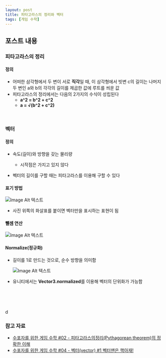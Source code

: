 ```yaml
---
layout: post
title: 피타고라스의 정리와 벡터
tags: [게임 수학]
---
```


## 포스트 내용

### 피타고라스의 정리

#### 정의

- 어떠한 삼각형에서 두 변이 서로 **직각**일 때, 이 삼각형에서 빗변 c의 길이는 나머지 두 변인 a와 b의 각각의 길이를 제곱한 값에 루트를 씌운 값
- 피타고라스의 정리에서는 다음의 2가지의 수식이 성립된다
  - **a^2 = b^2 + c^2**
  - **a = √(b^2 + c^2)**

<br>

### 벡터

#### 정의

- 속도(길이)와 방향을 갖는 물리량
  - 시작점은 가지고 있지 않다

- 벡터의 길이를 구할 때는 피타고라스를 이용해 구할 수 있다

#### 표기 방법

![Image Alt 텍스트]({{link}}/assets/img/GameMathetics/1/Vector_Describe.png )

- 사진 위쪽의 화살표를 붙이면 벡터만을 표시하는 표현이 됨

#### 뺄셈 연산

![Image Alt 텍스트]({{link}}/assets/img/GameMathetics/1/Vector_Minus.png )

#### Normalize(정규화)

- 길이를 1로 만드는 것으로, 순수 방향을 의미함

  ![Image Alt 텍스트]({{link}}/assets/img/GameMathetics/1/Vector_Normalize.png )

- 유니티에서는 **Vector3.normalized**를 이용해 벡터의 단위화가 가능함

<br>

<br>

<br>

d

### 참고 자료

- [수포자를 위한 게임 수학 #02 - 피타고라스의정리(Pythagorean theorem)의 정확한 이해](https://youtu.be/d-5pcuWrUEA?si=Mle1opIWi1RxsmvK)
- [수포자를 위한 게임 수학 #04 - 벡터(vector) #1 벡터맨은 핵아재!](https://youtu.be/jmh67nvbcrM?si=f-j3cHRRq_H2m5lr)

